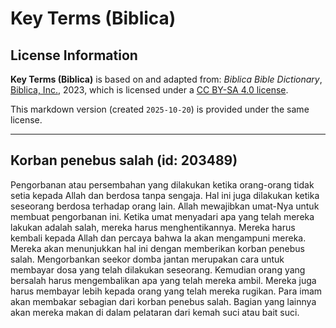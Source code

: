# Key Terms (Biblica)

## License Information

**Key Terms (Biblica)** is based on and adapted from: _Biblica Bible Dictionary_, [Biblica, Inc.](https://www.biblica.com/), 2023, which is licensed under a [CC BY-SA 4.0 license](https://creativecommons.org/licenses/by-sa/4.0/legalcode.en).

This markdown version (created `2025-10-20`) is provided under the same license.



--------------------------------

## Korban penebus salah (id: 203489)

Pengorbanan atau persembahan yang dilakukan ketika orang\-orang tidak setia kepada Allah dan berdosa tanpa sengaja. Hal ini juga dilakukan ketika seseorang berdosa terhadap orang lain. Allah mewajibkan umat\-Nya untuk membuat pengorbanan ini. Ketika umat menyadari apa yang telah mereka lakukan adalah salah, mereka harus menghentikannya. Mereka harus kembali kepada Allah dan percaya bahwa Ia akan mengampuni mereka. Mereka akan menunjukkan hal ini dengan memberikan korban penebus salah. Mengorbankan seekor domba jantan merupakan cara untuk membayar dosa yang telah dilakukan seseorang. Kemudian orang yang bersalah harus mengembalikan apa yang telah mereka ambil. Mereka juga harus membayar lebih kepada orang yang telah mereka rugikan. Para imam akan membakar sebagian dari korban penebus salah. Bagian yang lainnya akan mereka makan di dalam pelataran dari kemah suci atau bait suci.



